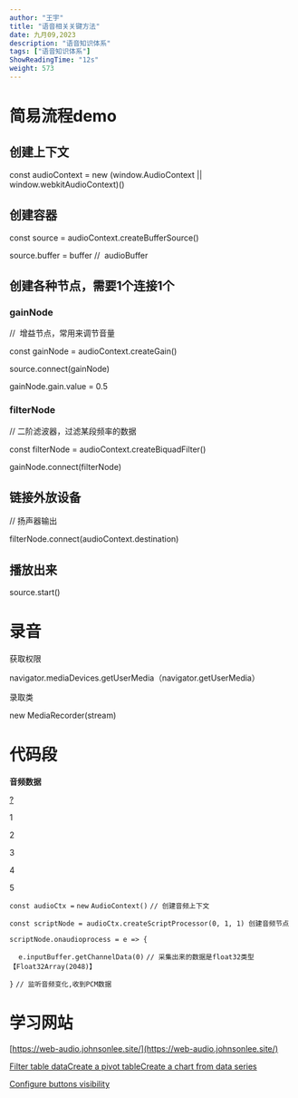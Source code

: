 ```yaml
---
author: "王宇"
title: "语音相关关键方法"
date: 九月09,2023
description: "语音知识体系"
tags: ["语音知识体系"]
ShowReadingTime: "12s"
weight: 573
---
```

简易流程demo
========

创建上下文
-----

const audioContext = new (window.AudioContext || window.webkitAudioContext)()

  

创建容器
----

const source = audioContext.createBufferSource()

source.buffer = buffer //  audioBuffer

创建各种节点，需要1个连接1个
---------------

### gainNode

//  增益节点，常用来调节音量

const gainNode = audioContext.createGain()

source.connect(gainNode)

gainNode.gain.value = 0.5

### filterNode

// 二阶滤波器，过滤某段频率的数据

const filterNode = audioContext.createBiquadFilter()

gainNode.connect(filterNode)

  

链接外放设备
------

// 扬声器输出

filterNode.connect(audioContext.destination)

  

播放出来
----

source.start()

录音
==

获取权限

navigator.mediaDevices.getUserMedia（navigator.getUserMedia）

  

录取类

new MediaRecorder(stream)

  

  

代码段
===

  

**音频数据**

[?](#)

1

2

3

4

5

`const audioCtx =` `new` `AudioContext()` `// 创建音频上下文`

`const scriptNode = audioCtx.createScriptProcessor(0, 1, 1) 创建音频节点`

`scriptNode.onaudioprocess = e => {`

    `e.inputBuffer.getChannelData(0)` `// 采集出来的数据是float32类型【Float32Array(2048)】`

`}` `// 监听音频变化,收到PCM数据`

学习网站
====

[https://web-audio.johnsonlee.site/](https://web-audio.johnsonlee.site/)

[Filter table data](#)[Create a pivot table](#)[Create a chart from data series](#)

[Configure buttons visibility](/users/tfac-settings.action)